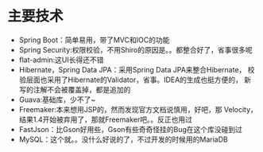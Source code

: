 # 主要技术

* Spring Boot：简单易用，带了MVC和IOC的功能
* Spring Security:权限校验，不用Shiro的原因是。。都整合好了，省事很多呢
* flat-admin:这UI长得还不错
* Hibernate，Spring Data JPA：采用Spring Data JPA来整合Hibernate，
校验层面也采用了Hibernate的Validator，省事。IDEA的生成也挺方便的，
新写的注解不会被覆盖掉，都是追加的
* Guava:基础库，少不了~
* Freemaker:本来想用JSP的，然而发现官方文档说慎用，好吧，那
Velocity，结果1.4开始被弃用了，那就Freemaker吧。。反正也用过
* FastJson：比Gson好用些，Gson有些奇奇怪挂的Bug在这个库没碰到过
* MySQL：这个就。。没什么好说的了，不过开发的时候用的MariaDB